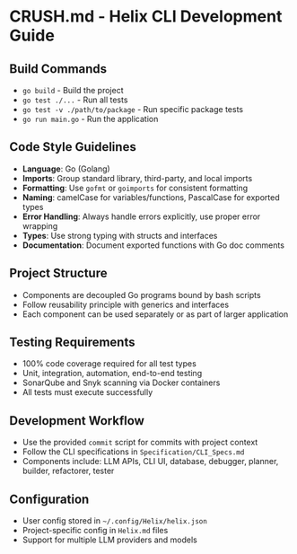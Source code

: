 # CRUSH.md - Helix CLI Development Guide

## Build Commands
- `go build` - Build the project
- `go test ./...` - Run all tests
- `go test -v ./path/to/package` - Run specific package tests
- `go run main.go` - Run the application

## Code Style Guidelines
- **Language**: Go (Golang)
- **Imports**: Group standard library, third-party, and local imports
- **Formatting**: Use `gofmt` or `goimports` for consistent formatting
- **Naming**: camelCase for variables/functions, PascalCase for exported types
- **Error Handling**: Always handle errors explicitly, use proper error wrapping
- **Types**: Use strong typing with structs and interfaces
- **Documentation**: Document exported functions with Go doc comments

## Project Structure
- Components are decoupled Go programs bound by bash scripts
- Follow reusability principle with generics and interfaces
- Each component can be used separately or as part of larger application

## Testing Requirements
- 100% code coverage required for all test types
- Unit, integration, automation, end-to-end testing
- SonarQube and Snyk scanning via Docker containers
- All tests must execute successfully

## Development Workflow
- Use the provided `commit` script for commits with project context
- Follow the CLI specifications in `Specification/CLI_Specs.md`
- Components include: LLM APIs, CLI UI, database, debugger, planner, builder, refactorer, tester

## Configuration
- User config stored in `~/.config/Helix/helix.json`
- Project-specific config in `Helix.md` files
- Support for multiple LLM providers and models